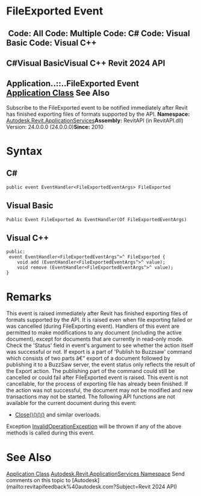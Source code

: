 # FileExported Event

﻿
 Code: All Code: Multiple Code: C# Code: Visual Basic Code: Visual C++   
---  
C#Visual BasicVisual C++
Revit 2024 API  
---  
Application..::..FileExported Event  
[Application Class](94db8ea8-d2c3-5e71-8030-466bcb8e4426.md "Application Class") See Also  
---  
Subscribe to the FileExported event to be notified immediately after Revit has finished exporting files of formats supported by the API. 
**Namespace:** [Autodesk.Revit.ApplicationServices](91957e18-2935-006c-83ab-3b5b9dbb5928.md "Autodesk.Revit.ApplicationServices Namespace")**Assembly:** RevitAPI (in RevitAPI.dll) Version: 24.0.0.0 (24.0.0.0)**Since:** 2010 
# Syntax
C#  
---  
```text
public event EventHandler<FileExportedEventArgs> FileExported
```
  
Visual Basic  
---  
```text
Public Event FileExported As EventHandler(Of FileExportedEventArgs)
```
  
Visual C++  
---  
```text
public:
 event EventHandler<FileExportedEventArgs^>^ FileExported {
	void add (EventHandler<FileExportedEventArgs^>^ value);
	void remove (EventHandler<FileExportedEventArgs^>^ value);
}
```
  
# Remarks
This event is raised immediately after Revit has finished exporting files of formats supported by the API. It is raised even when file exporting failed or was cancelled (during FileExporting event).
Handlers of this event are permitted to make modifications to any document (including the active document), except for documents that are currently in read-only mode. 
Check the 'Status' field in event's argument to see whether the action itself was successful or not. If export is a part of 'Publish to Buzzsaw' command which consists of two parts â€“ export of a document followed by publishing it to a BuzzSaw server, the event status only reflects the result of the Export action. The publishing part of the command could still be cancelled or could fail after FileExported event is raised.
This event is not cancellable, for the process of exporting file has already been finished.
If the action was not successful, the document may not be modified and new transactions may not be started.
The following API functions are not available for the current document during this event: 
  * [Close()()()()](da2f27b9-7255-4950-82a2-86e1432ff9f0.md "Close Method") and similar overloads.

Exception [InvalidOperationException](9e715f03-3884-e539-4dd6-8d7545733adc.md "InvalidOperationException Class") will be thrown if any of the above methods is called during this event.
# See Also
[Application Class](94db8ea8-d2c3-5e71-8030-466bcb8e4426.md "Application Class")
[Autodesk.Revit.ApplicationServices Namespace](91957e18-2935-006c-83ab-3b5b9dbb5928.md "Autodesk.Revit.ApplicationServices Namespace")
Send comments on this topic to [Autodesk](mailto:revitapifeedback%40autodesk.com?Subject=Revit 2024 API)
